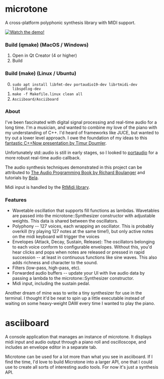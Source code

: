 # microtone
A cross-platform polyphonic synthesis library with MIDI support.

[![Watch the demo!](https://user-images.githubusercontent.com/41296254/170831269-3c965d7d-9fa6-4e9e-9729-c81c28f8a52b.png)](https://youtu.be/3SpMUx2KE4o)

### Build (qmake) (MacOS / Windows)
1. Open in Qt Creator (4 or higher)
2. Build

### Build (make) (Linux / Ubuntu)
0. `sudo apt install libfmt-dev portaudio19-dev librtmidi-dev libspdlog-dev`
1. `make -f Makefile.linux clean all`
2. `Asciiboard/Asciiboard`

### About

I've been fascinated with digital signal processing and real-time audio for a long time. I'm a musician, and wanted to combine my love of the piano with my understanding of C++. I'd heard of frameworks like JUCE, but wanted to try out a lower level approach. I owe the foundation of my ideas to this [fantastic C++Now presentation by Timur Doumler](https://www.youtube.com/watch?v=jNSiZqSQis4).

Unfortunately std::audio is still in early stages, so I looked to [portaudio](http://www.portaudio.com/) for a more robust real-time audio callback.

The audio synthesis techniques demonstrated in this project can be attributed to [The Audio Programming Book by Richard Boulanger](https://mitpress.mit.edu/books/audio-programming-book) and tutorials by [Bela](https://learn.bela.io/using-bela/languages/c-plus-plus/).

Midi input is handled by the [RtMidi library](https://www.music.mcgill.ca/~gary/rtmidi/).

### Features
- Wavetable oscillation that supports fill functions as lambdas. Wavetables are passed into the microtone::Synthesizer constructor with adjustable weights. This data is shared between the oscillators.
- Polyphony -- 127 voices, each wrapping an oscillator. This is probably overkill (try playing 127 notes at the same time!), but only active notes on the midi keyboard will trigger the voices
- Envelopes (Attack, Decay, Sustain, Release): The oscillators belonging to each voice conform to configurable envelopes. Without this, you'd hear clicks and pops when notes are released or pressed in rapid succession -- at least in continuous functions like sine waves. This also adds richness and character to the sound.
- Filters (low-pass, high-pass, etc).
- Forwarded audio buffers -- update your UI with live audio data by passing a lambda to the microtone::Synthesizer constructor.
- Midi input, including the sustain pedal.

Another dream of mine was to write a tiny synthesizer for use in the terminal. I thought it'd be neat to spin up a little executable instead of waiting on some heavy-weight DAW every time I wanted to play the piano.

# asciiboard
A console application that manages an instance of microtone. It displays midi input and audio output through a piano roll and oscilloscope, and includes an envelope editor in a separate tab.

Microtone can be used for a lot more than what you see in asciiboard. If I find the time, I'd love to build Microtone into a larger API, one that I could use to create all sorts of interesting audio tools. For now it's just a synthesis API.
